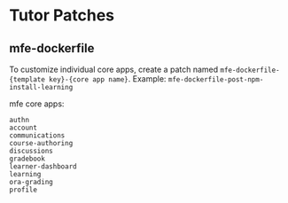 # Tutor Patches

## mfe-dockerfile

To customize individual core apps, create a patch named `mfe-dockerfile-{template key}-{core app name}`.
Example: `mfe-dockerfile-post-npm-install-learning`

mfe core apps:

    authn
    account
    communications
    course-authoring
    discussions
    gradebook
    learner-dashboard
    learning
    ora-grading
    profile
